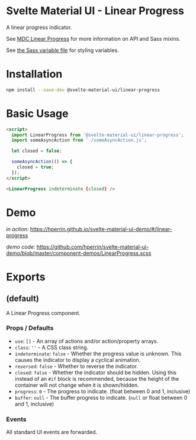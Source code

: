# Svelte Material UI - Linear Progress

A linear progress indicator.

See [MDC Linear Progress](https://material.io/develop/web/components/linear-progress/) for more information on API and Sass mixins.

See [the Sass variable file](https://github.com/material-components/material-components-web/blob/v3.1.1/packages/mdc-linear-progress/_variables.scss) for styling variables.

# Installation

```sh
npm install --save-dev @svelte-material-ui/linear-progress
```

# Basic Usage

```html
<script>
  import LinearProgress from '@svelte-material-ui/linear-progress';
  import someAsyncAction from './someAsyncAction.js';

  let closed = false;

  someAsyncAction(() => {
    closed = true;
  });
</script>

<LinearProgress indeterminate {closed} />
```

# Demo

*in action:* https://hperrin.github.io/svelte-material-ui-demo/#/linear-progress

*demo code:* https://github.com/hperrin/svelte-material-ui-demo/blob/master/component-demos/LinearProgress.scss

# Exports

## (default)

A Linear Progress component.

### Props / Defaults

* `use`: `[]` - An array of actions and/or action/property arrays.
* `class`: `''` - A CSS class string.
* `indeterminate`: `false` - Whether the progress value is unknown. This causes the indicator to display a cyclical animation.
* `reversed`: `false` - Whether to reverse the indicator.
* `closed`: `false` - Whether the indicator should be hidden. Using this instead of an `#if` block is recommended, because the height of the container will not change when it is shown/hidden.
* `progress`: `0` - The progress to indicate. (float between 0 and 1, inclusive)
* `buffer`: `null` - The buffer progress to indicate. (`null` or float between 0 and 1, inclusive)

### Events

All standard UI events are forwarded.
